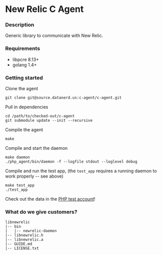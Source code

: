 # New Relic C Agent

### Description
Generic library to communicate with New Relic.

### Requirements

* libpcre 8.13+
* golang 1.4+

### Getting started

Clone the agent
```
git clone git@source.datanerd.us:c-agent/c-agent.git
```

Pull in dependencies
```
cd /path/to/checked-out/c-agent
git submodule update --init --recursive
```

Compile the agent
```
make
```

Compile and start the daemon
```
make daemon
./php_agent/bin/daemon -f --logfile stdout --loglevel debug
```

Compile and run the test app, (the `test_app` requires a running daemon to work properly -- see above)

```
make test_app
./test_app
```

Check out the data in the [PHP test account](https://staging.newrelic.com/accounts/432507/applications/)!

### What do we give customers?

```
libnewrelic
|-- bin
|   |-- newrelic-daemon
|-- libnewrelic.h
|-- libnewrelic.a
|-- GUIDE.md
|-- LICENSE.txt
```
